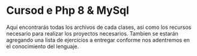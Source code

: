 # Cursod e Php 8 & MySql
Aquí encontrarás todas los archivos de cada clases, asi como los recursos necesario para realizar los proyectos necesarios.
Tambien se estarán agregando una lista de ejercicios a entregar conforme nos adentremos en el conocimiento del lenguaje.

